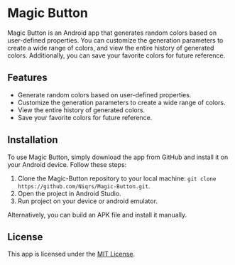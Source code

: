 Magic Button
============

Magic Button is an Android app that generates random colors based on user-defined properties. You can customize the generation parameters to create a wide range of colors, and view the entire history of generated colors. Additionally, you can save your favorite colors for future reference.

Features
--------

*   Generate random colors based on user-defined properties.
*   Customize the generation parameters to create a wide range of colors.
*   View the entire history of generated colors.
*   Save your favorite colors for future reference.

Installation
------------

To use Magic Button, simply download the app from GitHub and install it on your Android device. Follow these steps:

1.  Clone the Magic-Button repository to your local machine: `git clone https://github.com/Niqrs/Magic-Button.git`.
2.  Open the project in Android Studio.
3.  Run project on your device or android emulator.

Alternatively, you can build an APK file and install it manually.

License
-------

This app is licensed under the [MIT License](https://opensource.org/licenses/MIT).
